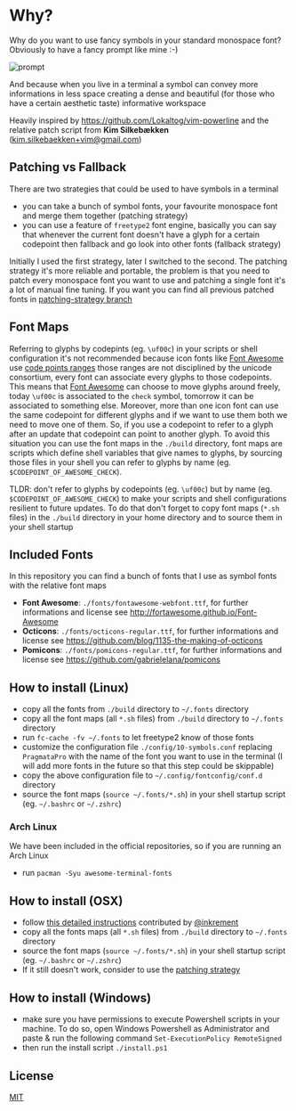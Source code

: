 # Why?
Why do you want to use fancy symbols in your standard monospace font? Obviously to have a fancy prompt like mine :-)

![prompt](https://github.com/gabrielelana/awesome-terminal-fonts/raw/master/why.png)

And because when you live in a terminal a symbol can convey more informations in less space creating a dense and beautiful (for those who have a certain aesthetic taste) informative workspace

Heavily inspired by <https://github.com/Lokaltog/vim-powerline> and the relative patch script from **Kim Silkebækken** (kim.silkebaekken+vim@gmail.com)

## Patching vs Fallback
There are two strategies that could be used to have symbols in a terminal
* you can take a bunch of symbol fonts, your favourite monospace font and merge them together (patching strategy)
* you can use a feature of `freetype2` font engine, basically you can say that whenever the current font doesn't have a glyph for a certain codepoint then fallback and go look into other fonts (fallback strategy)

Initially I used the first strategy, later I switched to the second. The patching strategy it's more reliable and portable, the problem is that you need to patch every monospace font you want to use and patching a single font it's a lot of manual fine tuning. If you want you can find all previous patched fonts in [patching-strategy branch](https://github.com/gabrielelana/awesome-terminal-fonts/tree/patching-strategy)

## Font Maps
Referring to glyphs by codepints (eg. `\uf00c`) in your scripts or shell configuration it's not recommended because icon fonts like [Font Awesome](http://fontawesome.io/) use [code points ranges](https://en.wikipedia.org/wiki/Private_Use_Areas) those ranges are not disciplined by the unicode consortium, every font can associate every glyphs to those codepoints. This means that [Font Awesome](http://fontawesome.io/) can choose to move glyphs around freely, today `\uf00c` is associated to the `check` symbol, tomorrow it can be associated to something else. Moreover, more than one icon font can use the same codepoint for different glyphs and if we want to use them both we need to move one of them. So, if you use a codepoint to refer to a glyph after an update that codepoint can point to another glyph. To avoid this situation you can use the font maps in the `./build` directory, font maps are scripts which define shell variables that give names to glyphs, by sourcing those files in your shell you can refer to glyphs by name (eg. `$CODEPOINT_OF_AWESOME_CHECK`).

TLDR: don't refer to glyphs by codepoints (eg. `\uf00c`) but by name (eg. `$CODEPOINT_OF_AWESOME_CHECK`) to make your scripts and shell configurations resilient to future updates. To do that don't forget to copy font maps (`*.sh` files) in the `./build` directory in your home directory and to source them in your shell startup

## Included Fonts
In this repository you can find a bunch of fonts that I use as symbol fonts with the relative font maps
* **Font Awesome**: `./fonts/fontawesome-webfont.ttf`, for further informations and license see http://fortawesome.github.io/Font-Awesome
* **Octicons**: `./fonts/octicons-regular.ttf`, for further informations and license see https://github.com/blog/1135-the-making-of-octicons
* **Pomicons**: `./fonts/pomicons-regular.ttf`, for further informations and license see https://github.com/gabrielelana/pomicons

## How to install (Linux)
* copy all the fonts from `./build` directory to `~/.fonts` directory
* copy all the font maps (all `*.sh` files) from `./build` directory to `~/.fonts` directory
* run `fc-cache -fv ~/.fonts` to let freetype2 know of those fonts
* customize the configuration file `./config/10-symbols.conf` replacing `PragmataPro` with the name of the font you want to use in the terminal (I will add more fonts in the future so that this step could be skippable)
* copy the above configuration file to `~/.config/fontconfig/conf.d` directory
* source the font maps (`source ~/.fonts/*.sh`) in your shell startup script (eg. `~/.bashrc` or `~/.zshrc`)

### Arch Linux
We have been included in the official repositories, so if you are running an Arch Linux
* run `pacman -Syu awesome-terminal-fonts`

## How to install (OSX)
* follow [this detailed instructions](https://github.com/gabrielelana/awesome-terminal-fonts/wiki/OS-X) contributed by [@inkrement](https://github.com/inkrement)
* copy all the fonts maps (all `*.sh` files) from `./build` directory to `~/.fonts` directory
* source the font maps (`source ~/.fonts/*.sh`) in your shell startup script (eg. `~/.bashrc` or `~/.zshrc`)
* If it still doesn't work, consider to use the [patching strategy](#patching-vs-fallback)

## How to install (Windows)
* make sure you have permissions to execute Powershell scripts in your machine. To do so, open Windows Powershell as Administrator and paste & run the following command `Set-ExecutionPolicy RemoteSigned`
* then run the install script `./install.ps1`

## License
[MIT](https://github.com/gabrielelana/awesome-terminal-fonts/blob/master/LICENSE)
